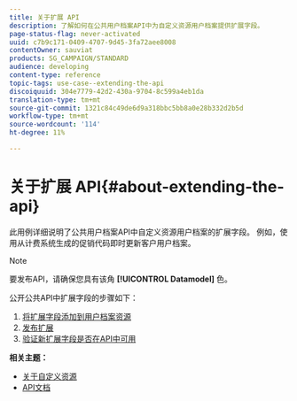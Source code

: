 ```yaml
---
title: 关于扩展 API
description: 了解如何在公共用户档案API中为自定义资源用户档案提供扩展字段。
page-status-flag: never-activated
uuid: c7b9c171-0409-4707-9d45-3fa72aee8008
contentOwner: sauviat
products: SG_CAMPAIGN/STANDARD
audience: developing
content-type: reference
topic-tags: use-case--extending-the-api
discoiquuid: 304e7779-42d2-430a-9704-8c599a4eb1da
translation-type: tm+mt
source-git-commit: 1321c84c49de6d9a318bbc5bb8a0e28b332d2b5d
workflow-type: tm+mt
source-wordcount: '114'
ht-degree: 11%

---
```



# 关于扩展 API{#about-extending-the-api}

此用例详细说明了公共用户档案API中自定义资源用户档案的扩展字段。 例如，使用从计费系统生成的促销代码即时更新客户用户档案。

>[!NOTE]
>
>要发布API，请确保您具有该角 **[!UICONTROL Datamodel]** 色。

公开公共API中扩展字段的步骤如下：

1. [将扩展字段添加到用户档案资源](../../developing/using/step-1--add-extension-fields-to-the-profile-resource.md)
1. [发布扩展](../../developing/using/step-2--publish-the-extension.md)
1. [验证新扩展字段是否在API中可用](../../developing/using/step-3--verify-the-extension.md)

**相关主题：**

* [关于自定义资源](../../developing/using/data-model-concepts.md)
* [API文档](../../api/using/get-started-apis.md)

